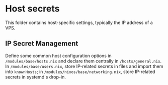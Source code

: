 # Host secrets

This folder contains host-specific settings, typically the IP address of a VPS.

## IP Secret Management

Define some common host configuration options in `/modules/base/hosts.nix` and declare them centrally in `/hosts/general.nix`. In `/modules/base/users.nix`, store IP-related secrets in files and import them into `knownHosts`; in `/modules/nixos/base/networking.nix`, store IP-related secrets in systemd's drop-in.
